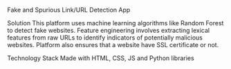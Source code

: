 Fake and Spurious Link/URL Detection App


Solution
This platform uses machine learning algorithms like Random Forest to detect fake websites.
Feature engineering involves extracting lexical features from raw URLs to identify indicators of potentially malicious websites.
Platform also ensures that a website have SSL certificate or not.


Technology Stack
Made with HTML, CSS, JS and Python libraries

